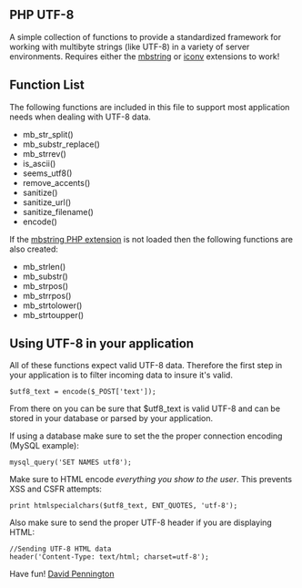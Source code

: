 ## PHP UTF-8

A simple collection of functions to provide a standardized framework for working with multibyte strings (like UTF-8) in a variety of server environments. Requires either the [mbstring](http://php.net/mbstring) or [iconv](http://php.net/iconv) extensions to work!

## Function List

The following functions are included in this file to support most application needs when dealing with UTF-8 data.

 * mb_str_split()
 * mb_substr_replace()
 * mb_strrev()
 * is_ascii()
 * seems_utf8()
 * remove_accents()
 * sanitize()
 * sanitize_url()
 * sanitize_filename()
 * encode()

If the [mbstring PHP extension](http://php.net/mbstring) is not loaded then the following functions are also created:

 * mb_strlen()
 * mb_substr()
 * mb_strpos()
 * mb_strrpos()
 * mb_strtolower()
 * mb_strtoupper()

## Using UTF-8 in your application

All of these functions expect valid UTF-8 data. Therefore the first step in your application is to filter incoming data to insure it's valid.

    $utf8_text = encode($_POST['text']);

From there on you can be sure that $utf8_text is valid UTF-8 and can be stored in your database or parsed by your application. 

If using a database make sure to set the the proper connection encoding (MySQL example):

    mysql_query('SET NAMES utf8');

Make sure to HTML encode *everything you show to the user*. This prevents XSS and CSFR attempts:

    print htmlspecialchars($utf8_text, ENT_QUOTES, 'utf-8');

Also make sure to send the proper UTF-8 header if you are displaying HTML:

    //Sending UTF-8 HTML data
    header('Content-Type: text/html; charset=utf-8');

Have fun!
[David Pennington](http://xeoncross.com)